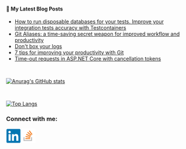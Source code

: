 #### 📝 My Latest Blog Posts
<!-- BLOG-POST-LIST:START -->
- [How to run disposable databases for your tests. Improve your integration tests accuracy with Testcontainers](https://blog.genezini.com/p/how-to-run-disposable-databases-for-your-tests.-improve-your-integration-tests-accuracy-with-testcontainers/)
- [Git Aliases: a time-saving secret weapon for improved workflow and productivity](https://blog.genezini.com/p/git-aliases-a-time-saving-secret-weapon-for-improved-workflow-and-productivity/)
- [Don&#39;t box your logs](https://blog.genezini.com/p/dont-box-your-logs/)
- [7 tips for improving your productivity with Git](https://blog.genezini.com/p/7-tips-for-improving-your-productivity-with-git/)
- [Time-out requests in ASP.NET Core with cancellation tokens](https://blog.genezini.com/p/time-out-requests-in-asp.net-core-with-cancellation-tokens/)
<!-- BLOG-POST-LIST:END -->

<br/>

[![Anurag's GitHub stats](https://github-readme-stats.vercel.app/api?username=dgenezini&count_private=true&hide=contribs&theme=default&show_icons=true)](https://github.com/dgenezini/dgenezini)

<br/>

[![Top Langs](https://github-readme-stats.vercel.app/api/top-langs/?username=dgenezini&count_private=true&layout=compact&theme=default&langs_count=10)](https://github.com/dgenezini/dgenezini)

### Connect with me:

[<img align="left" alt="My Linkedin Profile" title="My Linkedin Profile" width="40px" src="https://raw.githubusercontent.com/dgenezini/dgenezini/master/icons/linkedin-original.svg" />][linkedin]

[<img align="left" alt="My Stack Overflow Profile" title="My Stack Overflow Profile" width="40px" src="https://raw.githubusercontent.com/dgenezini/dgenezini/master/icons/stackoverflow.png" />][stackoverflow]

<br/>
<br/>

[linkedin]: https://www.linkedin.com/in/danielgenezini/
[stackoverflow]: https://stackoverflow.com/users/4058784/daniel-genezini?tab=profile
